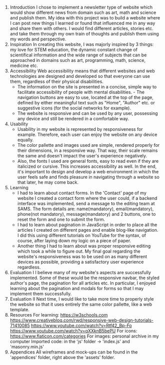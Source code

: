 1. Introduction 
I chose to implement a newsletter type of website which would show different news from domain such as art, math and science and publish them. My idea with this project was to build a website where I can post new things I learned or found
that influenced me in any way and share them with others. I would find different articles, stories etc. and take them through my own train of thoughts and publish them using my words and perspective. 
2. Inspiration 
In creating this website, I was majorly inspired by 3 things: my love for STEM education, the dynamic constant change of scientifical information and the wide range of subjects that can be approached in domains such as art, programming, math, science, medicine etc. 
3. Accessibility 
Web accessibility means that different websites and web technologies are designed and developed so that everyone can use them, regardless of their physical disabilities. 
   - The information on the site is presented in a concise, simple way to facilitate accessibility of people with mental disabilities. - The navigation buttons are easy to use, located at the top of the page, defined by either meaningful text such as "Home", "Author" etc. or suggestive icons (for the social networks for example). 
   - The website is responsive and can be used by any user, possessing any device and still be rendered in a comfortable way. 
4. Usability 
   - Usability in my website is represented by responsiveness for example. Therefore, each user can enjoy the website on any device equally. 
   - The color pallette and images used are simple, rendered properly for their dimensions, in a responsive way. That way, their scale remains the same and doesn't impact the user's experience negatively. 
   - Also, the fonts I used are general fonts, easy to read even if they are italicized or cursive. This increases accessibility as well. 
In the end, it's important to design and develop a web environment in which the user feels safe and finds pleasure in navigating through a website so that later, he may come back. 
5. Learning 
   - I had to learn about contact forms. In the 'Contact' page of my website I created a contact form where the user could, if a backend interface was implemented, send a message to the editing team at SAMS. The form details are: name(mandatory),
   email(mandatory), phone(not mandatory), message(mandatory) and 2 buttons, one to reset the form and one to submit the form. 
   - I had to learn about pagination in JavaScript in order to place all the articles I created on different pages and enable blog-like
    navigation. I did this using different tutorials on YouTube for the syntax, of course, after laying down my logic on a piece of paper. 
   - Another thing I had to learn about was proper responsive editing which took a while to figure out. My final goal regarding
    the website's responsiveness was to be used on as many different devices as possible, providing a satisfactory user experience regardless. 
6. Evaluation I 
I believe many of my website's aspects are successfully implemented. Some of these would be the responsive navbar, the styled author's page, the pagination for all articles etc. In particular, I enjoyed learning about the pagination and modals for forms so that I may implement them successfully. 
7. Evaluation II 
Next time, I would like to take more time to properly style the website so that it uses entirely the same color pallette, like a web template. 
8. Resources 
For learning: 
    https://w3schools.com 
    https://www.creativebloq.com/rwd/responsive-web-design-tutorials-71410085 
    https://www.youtube.com/watch?v=Rtf42_Bp-Fo
    https://www.youtube.com/watch?v=qXXknB5bePU 
For icons: 
    https://www.flaticon.com/categories 
For images: 
    personal archive in my computer 
Imported code: 
    in the 'js' folder -> 'index.js' and 'masonry.min.js' 
9. Appendices 
All wireframes and mock-ups can be found in the 'appendices' folder, right above the 'assets' folder.